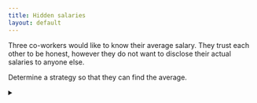 ```yaml
---
title: Hidden salaries
layout: default
---
```


Three co-workers would like to know their average salary. They trust each other
to be honest, however they do not want to disclose their actual salaries to
anyone else.

Determine a strategy so that they can find the average.

<details><summary></summary>

First number the three people, \#1, \#2 and \#3. Let the salary of person $$i$$ be
$$s_i$$. Also, make each person come up with a random number $$r_i$$.

Then use the following strategy:

* \#1 writes the value $$(s_1 + r_1)$$ on a piece of paper and hands it to
  \#2.
* \#2 adds the value $$(s_2 + r_2)$$ to the value they see on the paper that
  \#1 gave. They write this new value $$(s_1 + s_2 + r_1 + r_2)$$ on a
  new piece of paper and hand it to \#3.
* \#3 adds the value $$(s_3 + r_3)$$ to the value they see on the paper that
  \#2 gave. They write this new value
  $$(s_1 + s_2 + s_3 + r_1 + r_2 + r_3)$$ on a new piece of paper and hand
  it to \#1.
* \#1 subtracts $$r_1$$ from the value they see on the paper that \#3 gave.
  They write this new value $$(s_1 + s_2 + s_3 + r_2 + r_3)$$ on a new
  piece of paper and hand it to \#2.
* \#2 subtracts $$r_2$$ from the value they see on the paper that \#1 gave.=
  They write this new value $$(s_1 + s_2 + s_3 + r_3)$$ on a new piece
  of paper and hands it to \#3.
* \#3 subtracts $$r_3$$ from the value he sees on the paper that \#2 gave.
  They then divide the result by 3 to obtain the average
  $$\frac{s_1 + s_2 + s_3}{3}$$, which they tell everyone.

</details>
